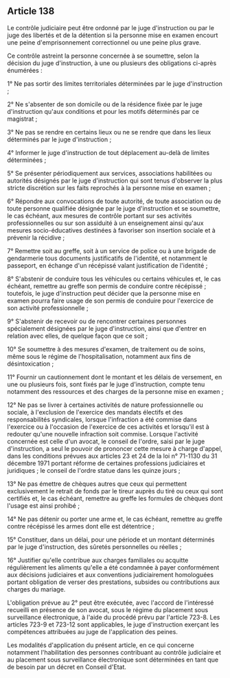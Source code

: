 Article 138
----
Le contrôle judiciaire peut être ordonné par le juge d'instruction ou par le
juge des libertés et de la détention si la personne mise en examen encourt une
peine d'emprisonnement correctionnel ou une peine plus grave.

Ce contrôle astreint la personne concernée à se soumettre, selon la décision du
juge d'instruction, à une ou plusieurs des obligations ci-après énumérées :

1° Ne pas sortir des limites territoriales déterminées par le juge d'instruction
;

2° Ne s'absenter de son domicile ou de la résidence fixée par le juge
d'instruction qu'aux conditions et pour les motifs déterminés par ce magistrat ;

3° Ne pas se rendre en certains lieux ou ne se rendre que dans les lieux
déterminés par le juge d'instruction ;

4° Informer le juge d'instruction de tout déplacement au-delà de limites
déterminées ;

5° Se présenter périodiquement aux services, associations habilitées ou
autorités désignés par le juge d'instruction qui sont tenus d'observer la plus
stricte discrétion sur les faits reprochés à la personne mise en examen ;

6° Répondre aux convocations de toute autorité, de toute association ou de toute
personne qualifiée désignée par le juge d'instruction et se soumettre, le cas
échéant, aux mesures de contrôle portant sur ses activités professionnelles ou
sur son assiduité à un enseignement ainsi qu'aux mesures socio-éducatives
destinées à favoriser son insertion sociale et à prévenir la récidive ;

7° Remettre soit au greffe, soit à un service de police ou à une brigade de
gendarmerie tous documents justificatifs de l'identité, et notamment le
passeport, en échange d'un récépissé valant justification de l'identité ;

8° S'abstenir de conduire tous les véhicules ou certains véhicules et, le cas
échéant, remettre au greffe son permis de conduire contre récépissé ; toutefois,
le juge d'instruction peut décider que la personne mise en examen pourra faire
usage de son permis de conduire pour l'exercice de son activité professionnelle
;

9° S'abstenir de recevoir ou de rencontrer certaines personnes spécialement
désignées par le juge d'instruction, ainsi que d'entrer en relation avec elles,
de quelque façon que ce soit ;

10° Se soumettre à des mesures d'examen, de traitement ou de soins, même sous le
régime de l'hospitalisation, notamment aux fins de désintoxication ;

11° Fournir un cautionnement dont le montant et les délais de versement, en une
ou plusieurs fois, sont fixés par le juge d'instruction, compte tenu notamment
des ressources et des charges de la personne mise en examen ;

12° Ne pas se livrer à certaines activités de nature professionnelle ou sociale,
à l'exclusion de l'exercice des mandats électifs et des responsabilités
syndicales, lorsque l'infraction a été commise dans l'exercice ou à l'occasion
de l'exercice de ces activités et lorsqu'il est à redouter qu'une nouvelle
infraction soit commise. Lorsque l'activité concernée est celle d'un avocat, le
conseil de l'ordre, saisi par le juge d'instruction, a seul le pouvoir de
prononcer cette mesure à charge d'appel, dans les conditions prévues aux
articles 23 et 24 de la loi n° 71-1130 du 31 décembre 1971 portant réforme de
certaines professions judiciaires et juridiques ; le conseil de l'ordre statue
dans les quinze jours ;

13° Ne pas émettre de chèques autres que ceux qui permettent exclusivement le
retrait de fonds par le tireur auprès du tiré ou ceux qui sont certifiés et, le
cas échéant, remettre au greffe les formules de chèques dont l'usage est ainsi
prohibé ;

14° Ne pas détenir ou porter une arme et, le cas échéant, remettre au greffe
contre récépissé les armes dont elle est détentrice ;

15° Constituer, dans un délai, pour une période et un montant déterminés par le
juge d'instruction, des sûretés personnelles ou réelles ;

16° Justifier qu'elle contribue aux charges familiales ou acquitte régulièrement
les aliments qu'elle a été condamnée à payer conformément aux décisions
judiciaires et aux conventions judiciairement homologuées portant obligation de
verser des prestations, subsides ou contributions aux charges du mariage.

L'obligation prévue au 2° peut être exécutée, avec l'accord de l'intéressé
recueilli en présence de son avocat, sous le régime du placement sous
surveillance électronique, à l'aide du procédé prévu par l'article 723-8. Les
articles 723-9 et 723-12 sont applicables, le juge d'instruction exerçant les
compétences attribuées au juge de l'application des peines.

Les modalités d'application du présent article, en ce qui concerne notamment
l'habilitation des personnes contribuant au contrôle judiciaire et au placement
sous surveillance électronique sont déterminées en tant que de besoin par un
décret en Conseil d'Etat.
